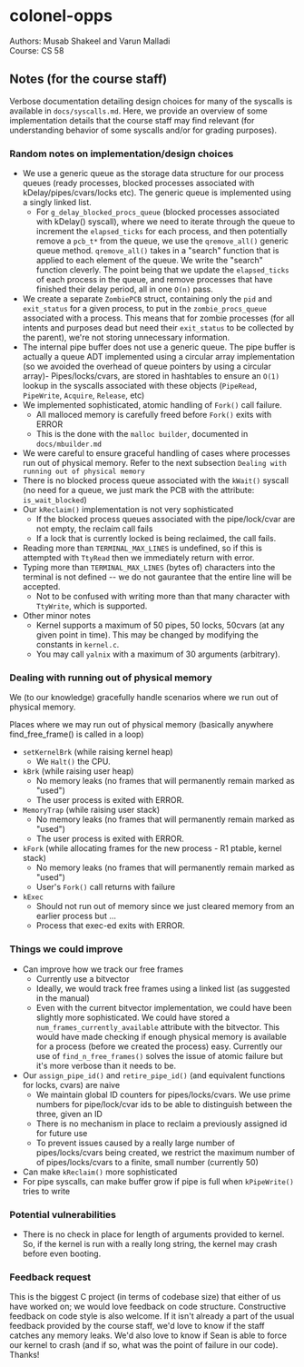 # colonel-opps
Authors: Musab Shakeel and Varun Malladi  
Course: CS 58 

## Notes (for the course staff)
Verbose documentation detailing design choices for many of the syscalls is available in `docs/syscalls.md`.
Here, we provide an overview of some implementation details that the course staff may find relevant (for understanding behavior of some syscalls and/or for grading purposes).

### Random notes on implementation/design choices
- We use a generic queue as the storage data structure for our process queues (ready processes, blocked processes associated with kDelay/pipes/cvars/locks etc). The generic queue is implemented using a singly linked list.
    - For `g_delay_blocked_procs_queue` (blocked processes associated with kDelay() syscall), where we need to iterate through the queue to increment the `elapsed_ticks` for each process, and then potentially remove a `pcb_t*` from the queue, we use the `qremove_all()` generic queue method. `qremove_all()` takes in a "search" function that is applied to each element of the queue. We write the "search" function cleverly. The point being that we update the `elapsed_ticks` of each process in the queue, and remove processes that have finished their delay period, all in one `O(n)` pass.
- We create a separate `ZombiePCB` struct, containing only the `pid` and `exit_status` for a given process, to put in the `zombie_procs_queue` associated with a process. This means that for zombie processes (for all intents and purposes dead but need their `exit_status` to be collected by the parent), we're not storing unnecessary information.
- The internal pipe buffer does not use a generic queue. The pipe buffer is actually a queue ADT implemented using a circular array implementation (so we avoided the overhead of queue pointers by using a circular array)- Pipes/locks/cvars, are stored in hashtables to ensure an `O(1)` lookup in the syscalls associated with these objects (`PipeRead`, `PipeWrite`, `Acquire`, `Release`, etc)
- We implemented sophisticated, atomic handling of `Fork()` call failure. 
    - All malloced memory is carefully freed before `Fork()` exits with ERROR
    - This is the done with the `malloc builder`, documented in `docs/mbuilder.md`
- We were careful to ensure graceful handling of cases where processes run out of physical memory. Refer to the next subsection `Dealing with running out of physical memory`
- There is no blocked process queue associated with the `kWait()` syscall (no need for a queue, we just mark the PCB with the attribute: `is_wait_blocked`)
- Our `kReclaim()` implementation is not very sophisticated
    - If the blocked process queues associated with the pipe/lock/cvar are not empty, the reclaim call fails
    - If a lock that is currently locked is being reclaimed, the call fails.
- Reading more than `TERMINAL_MAX_LINES` is undefined, so if this is attempted with 
`TtyRead` then we immediately return with error.
- Typing more than `TERMINAL_MAX_LINES` (bytes of) characters into the terminal is not defined -- we do not gaurantee that the entire line will be accepted.
    - Not to be confused with writing more than that many character with `TtyWrite`, which is supported.
- Other minor notes
    - Kernel supports a maximum of 50 pipes, 50 locks, 50cvars (at any given point in time). This may be changed by modifying the constants in `kernel.c`.
    - You may call `yalnix` with a maximum of 30 arguments (arbitrary).


### Dealing with running out of physical memory
We (to our knowledge) gracefully handle scenarios where we run out of physical memory.  

Places where we may run out of physical memory (basically anywhere find_free_frame() is called in a loop)  
- `setKernelBrk` (while raising kernel heap) 
    - We `Halt()` the CPU.
- `kBrk` (while raising user heap) 
    - No memory leaks (no frames that will permanently remain marked as "used")
    - The user process is exited with ERROR.
- `MemoryTrap` (while raising user stack) 
    - No memory leaks (no frames that will permanently remain marked as "used")
    - The user process is exited with ERROR.
- `kFork` (while allocating frames for the new process - R1 ptable, kernel stack)
    - No memory leaks (no frames that will permanently remain marked as "used")
    - User's `Fork()` call returns with failure
- `kExec` 
    - Should not run out of memory since we just cleared memory from an earlier process but ...
    - Process that exec-ed exits with ERROR.





### Things we could improve
- Can improve how we track our free frames
    - Currently use a bitvector
    - Ideally, we would track free frames using a linked list (as suggested in the manual)
    - Even with the current bitvector implementation, we could have been slightly more sophisticated. We could have stored a `num_frames_currently_available` attribute with the bitvector. This would have made checking if enough physical memory is available for a process (before we created the process) easy. Currently our use of `find_n_free_frames()` solves the issue of atomic failure but it's more verbose than it needs to be.
- Our `assign_pipe_id()` and `retire_pipe_id()` (and equivalent functions for locks, cvars) are naive
    - We maintain global ID counters for pipes/locks/cvars. We use prime numbers for pipe/lock/cvar ids to be
    able to distinguish between the three, given an ID
    - There is no mechanism in place to reclaim a previously assigned id for future use
    - To prevent issues caused by a really large number of pipes/locks/cvars being created, we restrict
    the maximum number of of pipes/locks/cvars to a finite, small number (currently 50)
- Can make `kReclaim()` more sophisticated
- For pipe syscalls, can make buffer grow if pipe is full when `kPipeWrite()` tries to write
    



### Potential vulnerabilities
- There is no check in place for length of arguments provided to kernel. So, if the kernel is run with 
a really long string, the kernel may crash before even booting.


### Feedback request
This is the biggest C project (in terms of codebase size) that either of us have worked on; we would love feedback on code structure. Constructive feedback on code style is also welcome. If it isn't already a part
of the usual feedback provided by the course staff, we'd love to know if the staff catches any memory leaks. We'd also love to know if Sean is able to force our kernel to crash (and if so, what was the point of failure
in our code). Thanks!